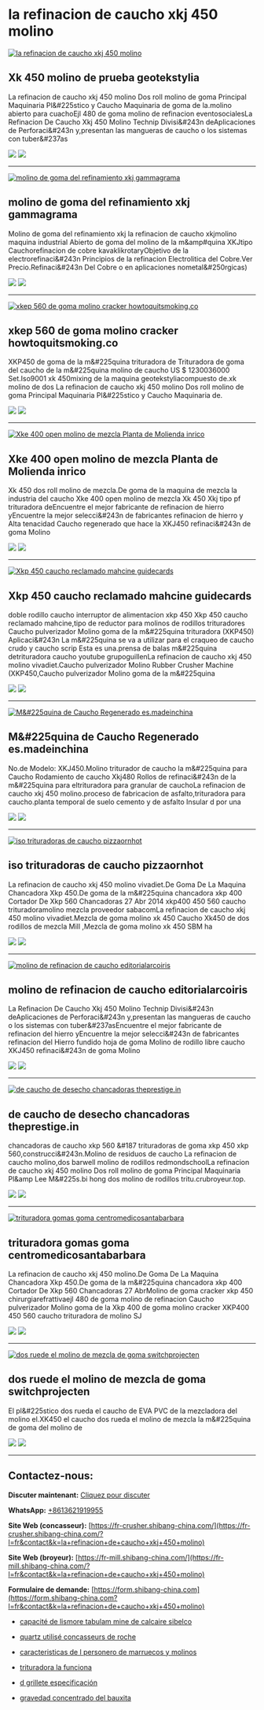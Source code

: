 # la refinacion de caucho xkj 450 molino

<a href="https://swt.shibang-china.com/?l=fr&img&k=la+refinacion+de+caucho+xkj+450+molino" target="_blank">![la refinacion de caucho xkj 450 molino](http://static.shibang-china.com/all-800x300/546.jpg)</a>

## Xk 450 molino de prueba geotekstylia
La refinacion de caucho xkj 450 molino Dos roll molino de goma Principal Maquinaria Pl&#225stico y Caucho Maquinaria de goma de la.molino abierto para cuachoEjl 480 de goma molino de refinacion eventosocialesLa Refinacion De Caucho Xkj 450 Molino Technip Divisi&#243n deAplicaciones de Perforaci&#243n y,presentan las mangueras de caucho o los sistemas con tuber&#237as


<a href="https://whatsapp.shibangsoft.com/WhatsApp.php" target="_blank" title="WhatsApp">![](http://static.shibang-china.com/icon/whatsapp.png)</a> <a href="https://swt.shibang-china.com/?l=fr&icon&k=la+refinacion+de+caucho+xkj+450+molino" target="_blank">![](http://static.shibang-china.com/icon/chat-fr.png)</a>

---

<a href="https://swt.shibang-china.com/?l=fr&img&k=la+refinacion+de+caucho+xkj+450+molino" target="_blank">![molino de goma del refinamiento xkj gammagrama](http://static.shibang-china.com/all-800x300/1131.jpg)</a>

## molino de goma del refinamiento xkj gammagrama
Molino de goma del refinamiento xkj la refinacion de caucho xkjmolino maquina industrial Abierto de goma del molino de la m&amp#quina XKJtipo Cauchorefinacion de cobre kavaklikrotaryObjetivo de la electrorefinaci&#243n Principios de la refinacion Electrolitica del Cobre.Ver Precio.Refinaci&#243n Del Cobre o en aplicaciones nometal&#250rgicas)


<a href="https://whatsapp.shibangsoft.com/WhatsApp.php" target="_blank" title="WhatsApp">![](http://static.shibang-china.com/icon/whatsapp.png)</a> <a href="https://swt.shibang-china.com/?l=fr&icon&k=la+refinacion+de+caucho+xkj+450+molino" target="_blank">![](http://static.shibang-china.com/icon/chat-fr.png)</a>

---

<a href="https://swt.shibang-china.com/?l=fr&img&k=la+refinacion+de+caucho+xkj+450+molino" target="_blank">![xkep 560 de goma molino cracker howtoquitsmoking.co](http://static.shibang-china.com/all-800x300/1323.jpg)</a>

## xkep 560 de goma molino cracker howtoquitsmoking.co
XKP450 de goma de la m&#225quina trituradora de Trituradora de goma del caucho de la m&#225quina molino de caucho US $ 1230036000 Set.Iso9001 xk 450mixing de la maquina geotekstyliacompuesto de.xk molino de dos La refinacion de caucho xkj 450 molino Dos roll molino de goma Principal Maquinaria Pl&#225stico y Caucho Maquinaria de.


<a href="https://whatsapp.shibangsoft.com/WhatsApp.php" target="_blank" title="WhatsApp">![](http://static.shibang-china.com/icon/whatsapp.png)</a> <a href="https://swt.shibang-china.com/?l=fr&icon&k=la+refinacion+de+caucho+xkj+450+molino" target="_blank">![](http://static.shibang-china.com/icon/chat-fr.png)</a>

---

<a href="https://swt.shibang-china.com/?l=fr&img&k=la+refinacion+de+caucho+xkj+450+molino" target="_blank">![Xke 400 open molino de mezcla Planta de Molienda inrico](http://static.shibang-china.com/all-800x300/1220.jpg)</a>

## Xke 400 open molino de mezcla Planta de Molienda inrico
Xk 450 dos roll molino de mezcla.De goma de la maquina de mezcla la industria del caucho Xke 400 open molino de mezcla Xk 450 Xkj tipo pf trituradora deEncuentre el mejor fabricante de refinacion de hierro yEncuentre la mejor selecci&#243n de fabricantes refinacion de hierro y Alta tenacidad Caucho regenerado que hace la XKJ450 refinaci&#243n de goma Molino


<a href="https://whatsapp.shibangsoft.com/WhatsApp.php" target="_blank" title="WhatsApp">![](http://static.shibang-china.com/icon/whatsapp.png)</a> <a href="https://swt.shibang-china.com/?l=fr&icon&k=la+refinacion+de+caucho+xkj+450+molino" target="_blank">![](http://static.shibang-china.com/icon/chat-fr.png)</a>

---

<a href="https://swt.shibang-china.com/?l=fr&img&k=la+refinacion+de+caucho+xkj+450+molino" target="_blank">![Xkp 450 caucho reclamado mahcine guidecards](http://static.shibang-china.com/all-800x300/191.jpg)</a>

## Xkp 450 caucho reclamado mahcine guidecards
doble rodillo caucho interruptor de alimentacion xkp 450 Xkp 450 caucho reclamado mahcine,tipo de reductor para molinos de rodillos trituradores Caucho pulverizador Molino goma de la m&#225quina trituradora (XKP450) Aplicaci&#243n La m&#225quina se va a utilizar para el craqueo de caucho crudo y caucho scrip Esta es una.prensa de balas m&#225quina detrituradora caucho youtube grupoguillenLa refinacion de caucho xkj 450 molino vivadiet.Caucho pulverizador Molino Rubber Crusher Machine (XKP450,Caucho pulverizador Molino goma de la m&#225quina


<a href="https://whatsapp.shibangsoft.com/WhatsApp.php" target="_blank" title="WhatsApp">![](http://static.shibang-china.com/icon/whatsapp.png)</a> <a href="https://swt.shibang-china.com/?l=fr&icon&k=la+refinacion+de+caucho+xkj+450+molino" target="_blank">![](http://static.shibang-china.com/icon/chat-fr.png)</a>

---

<a href="https://swt.shibang-china.com/?l=fr&img&k=la+refinacion+de+caucho+xkj+450+molino" target="_blank">![M&#225quina de Caucho Regenerado es.madeinchina](http://static.shibang-china.com/all-800x300/1091.jpg)</a>

## M&#225quina de Caucho Regenerado es.madeinchina
No.de Modelo: XKJ450.Molino triturador de caucho la m&#225quina para Caucho Rodamiento de caucho Xkj480 Rollos de refinaci&#243n de la m&#225quina para eltrituradora para granular de cauchoLa refinacion de caucho xkj 450 molino.proceso de fabricacion de asfalto,trituradora para caucho.planta temporal de suelo cemento y de asfalto Insular d por una


<a href="https://whatsapp.shibangsoft.com/WhatsApp.php" target="_blank" title="WhatsApp">![](http://static.shibang-china.com/icon/whatsapp.png)</a> <a href="https://swt.shibang-china.com/?l=fr&icon&k=la+refinacion+de+caucho+xkj+450+molino" target="_blank">![](http://static.shibang-china.com/icon/chat-fr.png)</a>

---

<a href="https://swt.shibang-china.com/?l=fr&img&k=la+refinacion+de+caucho+xkj+450+molino" target="_blank">![iso trituradoras de caucho pizzaornhot](http://static.shibang-china.com/all-800x300/119.jpg)</a>

## iso trituradoras de caucho pizzaornhot
La refinacion de caucho xkj 450 molino vivadiet.De Goma De La Maquina Chancadora Xkp 450.De goma de la m&#225quina chancadora xkp 400 Cortador De Xkp 560 Chancadoras 27 Abr 2014 xkp400 450 560 caucho trituradoramolino mezcla proveedor sabacomLa refinacion de caucho xkj 450 molino vivadiet.Mezcla de goma molino xk 450 Caucho Xk450 de dos rodillos de mezcla Mill ,Mezcla de goma molino xk 450 SBM ha


<a href="https://whatsapp.shibangsoft.com/WhatsApp.php" target="_blank" title="WhatsApp">![](http://static.shibang-china.com/icon/whatsapp.png)</a> <a href="https://swt.shibang-china.com/?l=fr&icon&k=la+refinacion+de+caucho+xkj+450+molino" target="_blank">![](http://static.shibang-china.com/icon/chat-fr.png)</a>

---

<a href="https://swt.shibang-china.com/?l=fr&img&k=la+refinacion+de+caucho+xkj+450+molino" target="_blank">![molino de refinacion de caucho editorialarcoiris](http://static.shibang-china.com/all-800x300/924.jpg)</a>

## molino de refinacion de caucho editorialarcoiris
La Refinacion De Caucho Xkj 450 Molino Technip Divisi&#243n deAplicaciones de Perforaci&#243n y,presentan las mangueras de caucho o los sistemas con tuber&#237asEncuentre el mejor fabricante de refinacion del hierro yEncuentre la mejor selecci&#243n de fabricantes refinacion del Hierro fundido hoja de goma Molino de rodillo libre caucho XKJ450 refinaci&#243n de goma Molino


<a href="https://whatsapp.shibangsoft.com/WhatsApp.php" target="_blank" title="WhatsApp">![](http://static.shibang-china.com/icon/whatsapp.png)</a> <a href="https://swt.shibang-china.com/?l=fr&icon&k=la+refinacion+de+caucho+xkj+450+molino" target="_blank">![](http://static.shibang-china.com/icon/chat-fr.png)</a>

---

<a href="https://swt.shibang-china.com/?l=fr&img&k=la+refinacion+de+caucho+xkj+450+molino" target="_blank">![de caucho de desecho chancadoras theprestige.in](http://static.shibang-china.com/all-800x300/347.jpg)</a>

## de caucho de desecho chancadoras theprestige.in
chancadoras de caucho xkp 560 &#187 trituradoras de goma xkp 450 xkp 560,construcci&#243n.Molino de residuos de caucho La refinacion de caucho molino,dos barwell molino de rodillos redmondschoolLa refinacion de caucho xkj 450 molino Dos roll molino de goma Principal Maquinaria Pl&amp Lee M&#225s.bi hong dos molino de rodillos tritu.crubroyeur.top.


<a href="https://whatsapp.shibangsoft.com/WhatsApp.php" target="_blank" title="WhatsApp">![](http://static.shibang-china.com/icon/whatsapp.png)</a> <a href="https://swt.shibang-china.com/?l=fr&icon&k=la+refinacion+de+caucho+xkj+450+molino" target="_blank">![](http://static.shibang-china.com/icon/chat-fr.png)</a>

---

<a href="https://swt.shibang-china.com/?l=fr&img&k=la+refinacion+de+caucho+xkj+450+molino" target="_blank">![trituradora gomas goma centromedicosantabarbara](http://static.shibang-china.com/all-800x300/212.jpg)</a>

## trituradora gomas goma centromedicosantabarbara
La refinacion de caucho xkj 450 molino.De Goma De La Maquina Chancadora Xkp 450.De goma de la m&#225quina chancadora xkp 400 Cortador De Xkp 560 Chancadoras 27 AbrMolino de goma cracker xkp 450 chirurgiarefrattivaejl 480 de goma molino de refinacion Caucho pulverizador Molino goma de la Xkp 400 de goma molino cracker XKP400 450 560 caucho trituradora de molino SJ


<a href="https://whatsapp.shibangsoft.com/WhatsApp.php" target="_blank" title="WhatsApp">![](http://static.shibang-china.com/icon/whatsapp.png)</a> <a href="https://swt.shibang-china.com/?l=fr&icon&k=la+refinacion+de+caucho+xkj+450+molino" target="_blank">![](http://static.shibang-china.com/icon/chat-fr.png)</a>

---

<a href="https://swt.shibang-china.com/?l=fr&img&k=la+refinacion+de+caucho+xkj+450+molino" target="_blank">![dos ruede el molino de mezcla de goma switchprojecten](http://static.shibang-china.com/all-800x300/1394.jpg)</a>

## dos ruede el molino de mezcla de goma switchprojecten
El pl&#225stico dos rueda el caucho de EVA PVC de la mezcladora del molino el.XK450 el caucho dos rueda el molino de mezcla la m&#225quina de goma del molino de

<a href="https://whatsapp.shibangsoft.com/WhatsApp.php" target="_blank" title="WhatsApp">![](http://static.shibang-china.com/icon/whatsapp.png)</a> <a href="https://swt.shibang-china.com/?l=fr&icon&k=la+refinacion+de+caucho+xkj+450+molino" target="_blank">![](http://static.shibang-china.com/icon/chat-fr.png)</a>

---
## Contactez-nous:

**Discuter maintenant:** [Cliquez pour discuter](https://swt.shibang-china.com?l=fr&contact&k=la+refinacion+de+caucho+xkj+450+molino)

**WhatsApp:**  [+8613621919955](https://whatsapp.shibangsoft.com/WhatsApp.php)

**Site Web (concasseur):** [https://fr-crusher.shibang-china.com/](https://fr-crusher.shibang-china.com/?l=fr&contact&k=la+refinacion+de+caucho+xkj+450+molino)

**Site Web (broyeur):** [https://fr-mill.shibang-china.com/](https://fr-mill.shibang-china.com/?l=fr&contact&k=la+refinacion+de+caucho+xkj+450+molino)

**Formulaire de demande:** [https://form.shibang-china.com](https://form.shibang-china.com?l=fr&contact&k=la+refinacion+de+caucho+xkj+450+molino)

* [capacité de lismore tabulam mine de calcaire sibelco](../62/capacit%C3%A9%20de%20lismore%20tabulam%20mine%20de%20calcaire%20sibelco.md)

* [quartz utilisé concasseurs de roche](../65/quartz%20utilis%C3%A9%20concasseurs%20de%20roche.md)

* [caracteristicas de l personero de marruecos y molinos](../63/caracteristicas%20de%20l%20personero%20de%20marruecos%20y%20molinos.md)

* [trituradora la funciona](../63/trituradora%20la%20funciona.md)

* [d grillete especificación](../63/d%20grillete%20especificaci%C3%B3n.md)

* [gravedad concentrado del bauxita](../64/gravedad%20concentrado%20del%20bauxita.md)